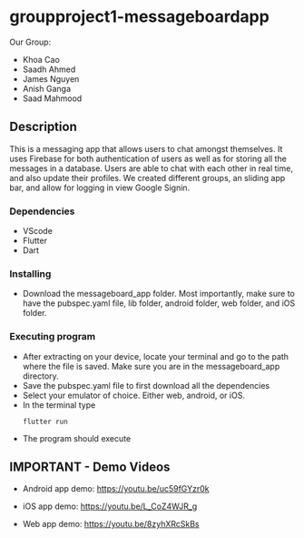 # groupproject1-messageboardapp

Our Group:
  - Khoa Cao
  - Saadh Ahmed
  - James Nguyen
  - Anish Ganga
  - Saad Mahmood

## Description

This is a messaging app that allows users to chat amongst themselves. It uses Firebase for both authentication of users as well as for storing all the messages in a database. Users are able to chat with each other in real time, and also update their profiles. We created different groups, an sliding app bar, and allow for logging in view Google Signin.

### Dependencies

* VScode
* Flutter
* Dart

### Installing

* Download the messageboard_app folder. Most importantly, make sure to have the pubspec.yaml file, lib folder, android folder, web folder, and iOS folder.

### Executing program

* After extracting on your device, locate your terminal and go to the path where the file is saved. Make sure you are in the messageboard_app directory.
* Save the pubspec.yaml file to first download all the dependencies
* Select your emulator of choice. Either web, android, or iOS.
* In the terminal type
   ```
   flutter run
   ```
* The program should execute

## IMPORTANT - Demo Videos 
* Android app demo: 
https://youtu.be/uc59fGYzr0k

* iOS app demo: 
https://youtu.be/L_CoZ4WJR_g

* Web app demo: 
https://youtu.be/8zyhXRcSkBs


